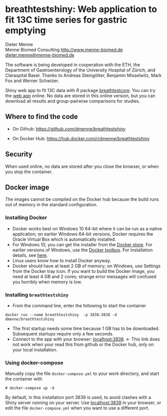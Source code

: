 breathtestshiny: Web application to fit 13C time series for gastric emptying
===========================================

Dieter Menne  
Menne Biomed Consulting
http://www.menne-biomed.de  
dieter.menne@menne-biomed.de   

The software is being developed in cooperation with the ETH, the Department of Gastroenterology of the University Hospital of Zürich, and Claraspital Basel. Thanks to Andreas Steingötter, Benjamin Misselwitz, Mark Fox and Werner Schwizer.

Shiny web app to fit 13C data with R package [breathtestcore](https://github.com/dmenne/breathtestcore). You can try the [web app](https://apps.menne-biomed.de/breathtestshiny/) online. No data are stored in this online version, but you can download all results and group-pairwise comparisons for studies.

## Where to find the code

- On Github: https://github.com/dmenne/breathtestshiny

- On Docker Hub: https://hub.docker.com/r/dmenne/breathtestshiny

## Security

When used online, no data are stored after you close the browser, or when you stop the container.

## Docker image

The images cannot be compiled on the Docker hub because the build runs out of memory in the standard configuration.

### Installing Docker 
- Docker works best on Windows 10 64-bit where it can be run as a native application;  on earlier Windows 64-bit versions, Docker requires the Oracle Virtual Box which is automatically installed. 
- For Windows 10, you can get the installer from the [Docker store](https://store.docker.com/editions/community/docker-ce-desktop-windows). For earlier versions of Windows, use the [Docker toolbox](https://www.docker.com/products/docker-toolbox). For installation details, see [here](https://docs.docker.com/docker-for-windows/install/).  
- Linux users know how to install Docker anyway. 
- Docker should have at least 2 GB of memory; on Windows, use Settings from the Docker tray icon. If you want to build the Docker image, you need at least 4 GB and 2 cores; strange error messages will confused you horribly when memory is low. 

### Installing `breathtestshiny` 

- From the command line, enter the following to start the container

```
docker run --name breathtestshiny  -p 3838:3838 -d dmenne/breathtestshiny
```
- The first startup needs some time because 1 GB has to be downloaded. Subsequent startups require only a few seconds.
- Connect to the app with your browser: [localhost:3838](`localhost:3838`). <- This link does not work when your read this from github or the Docker hub, only on your local installation.

### Using docker-compose

Manually copy the file `docker-compose.yml` to your work directory, and start the container  with

`# docker-compose up -d` 

By default, in this installation port 3839 is used, to avoid clashes with a Shiny server running on your server.
Use [localhost:3839](`localhost:3839`) in your browser, or edit the file `docker-compose.yml` when you want to use a different port.


